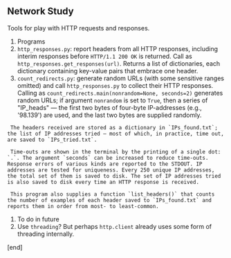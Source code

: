 ## Network Study

Tools for play with HTTP requests and responses.

 1. Programs
   2. `http_responses.py`: report headers from all HTTP responses, including interim responses before `HTTP/1.1 200 OK` is returned. Call as `http_responses.get_responses(url)`. Returns a list of dictionaries, each dictionary containing key-value pairs that embrace one header.
   2. `count_redirects.py`: generate random URLs (with some sensitive ranges omitted) and call `http_responses.py` to collect their HTTP responses. Calling as `count_redirects.main(nonrandom=None, seconds=2)` generates random URLs; if argument `nonrandom` is set to `True`, then a series of "IP_heads" — the first two bytes of four-byte IP-addresses (e.g., '98.139') are used, and the last two bytes are supplied randomly. 

     The headers received are stored as a dictionary in `IPs_found.txt`; the list of IP addresses tried — most of which, in practice, time out, are saved to `IPs_tried.txt`.

     Time-outs are shown in the terminal by the printing of a single dot: `.`. The argument `seconds` can be increased to reduce time-outs. Response errors of various kinds are reported to the STDOUT. IP addresses are tested for uniqueness. Every 250 unique IP addresses, the total set of them is saved to disk. The set of IP addresses tried is also saved to disk every time an HTTP response is received. 

     This program also supplies a function `list_headers()` that counts the number of examples of each header saved to `IPs_found.txt` and reports them in order from most- to least-common.

 1. To do in future
   2. Use `threading`? But perhaps `http.client` already uses some form of threading internally.

[end]
